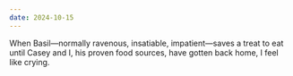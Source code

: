 ```yaml
---
date: 2024-10-15
---
```


When Basil—normally ravenous, insatiable, impatient—saves a treat to eat until Casey and I, his proven food sources, have gotten back home, I feel like crying.
